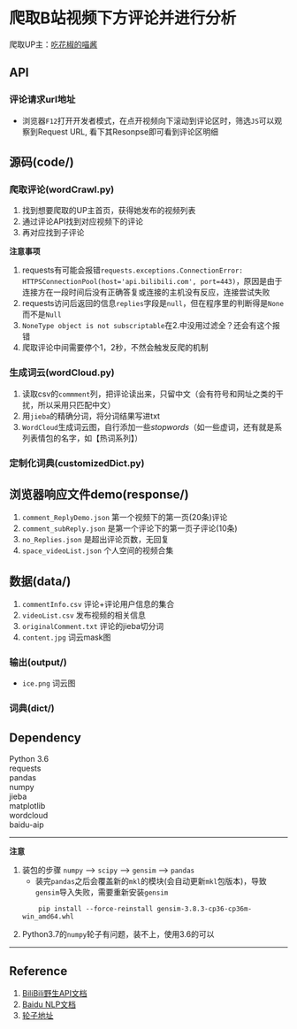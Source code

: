 # 爬取B站视频下方评论并进行分析
爬取UP主：[吃花椒的喵酱](https://space.bilibili.com/2026561407/)

## API
### 评论请求url地址
- 浏览器`F12`打开开发者模式，在点开视频向下滚动到评论区时，筛选`JS`可以观察到Request URL, 看下其Resonpse即可看到评论区明细

## 源码(code/)
### 爬取评论(wordCrawl.py)
1. 找到想要爬取的UP主首页，获得她发布的视频列表
2. 通过评论API找到对应视频下的评论
3. 再对应找到子评论

**注意事项**
1. requests有可能会报错`requests.exceptions.ConnectionError: HTTPSConnectionPool(host='api.bilibili.com', port=443)`，原因是由于连接方在一段时间后没有正确答复或连接的主机没有反应，连接尝试失败
2. requests访问后返回的信息`replies`字段是`null`，但在程序里的判断得是`None`而不是`Null`
3. `NoneType object is not subscriptable`在2.中没用过滤全？还会有这个报错
4. 爬取评论中间需要停个1，2秒，不然会触发反爬的机制

### 生成词云(wordCloud.py)
1. 读取csv的`commment`列，把评论读出来，只留中文（会有符号和网址之类的干扰，所以采用只匹配中文）
2. 用`jieba`的精确分词，将分词结果写进txt
3. `WordCloud`生成词云图，自行添加一些*stopwords*（如一些虚词，还有就是系列表情包的名字，如【热词系列】）


### 定制化词典(customizedDict.py)


## 浏览器响应文件demo(response/)
1. `comment_ReplyDemo.json`     第一个视频下的第一页(20条)评论
2. `comment_subReply.json`      是第一个评论下的第一页子评论(10条)
3. `no_Replies.json`            是超出评论页数，无回复
4. `space_videoList.json`       个人空间的视频合集

## 数据(data/)
1. `commentInfo.csv`        评论+评论用户信息的集合
2. `videoList.csv`          发布视频的相关信息
3. `originalComment.txt`    评论的jieba切分词
4. `content.jpg`            词云mask图
### 输出(output/)
* `ice.png`     词云图
### 词典(dict/)


## Dependency
Python 3.6  
requests  
pandas  
numpy  
jieba  
matplotlib  
wordcloud  
baidu-aip

-----------------------------------------------------------------
**注意**
1. 装包的步骤 `numpy` --> `scipy` --> `gensim` --> `pandas`
   * 装完`pandas`之后会覆盖新的`mkl`的模块(会自动更新`mkl`包版本)，导致`gensim`导入失败，需要重新安装`gensim`
    ```shell
        pip install --force-reinstall gensim-3.8.3-cp36-cp36m-win_amd64.whl
    ```
3. Python3.7的`numpy`轮子有问题，装不上，使用3.6的可以
-----------------------------------------------------------------

## Reference
1. [BiliBili野生API文档](https://github.com/SocialSisterYi/bilibili-API-collect)
2. [Baidu NLP文档](http://ai.baidu.com/ai-doc/NLP/tk6z52b9z)
3. [轮子地址](https://www.lfd.uci.edu/~gohlke/pythonlibs/)